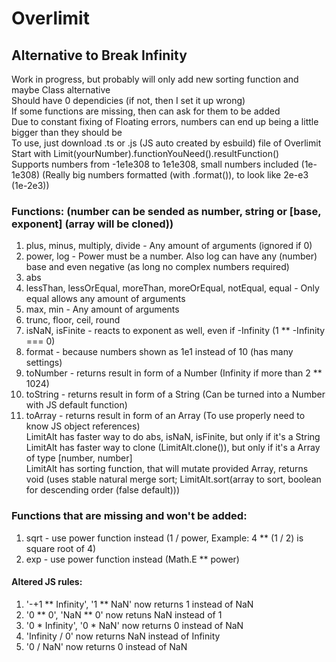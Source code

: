# Overlimit
## Alternative to Break Infinity
Work in progress, but probably will only add new sorting function and maybe Class alternative \
Should have 0 dependicies (if not, then I set it up wrong) \
If some functions are missing, then can ask for them to be added \
Due to constant fixing of Floating errors, numbers can end up being a little bigger than they should be \
To use, just download .ts or .js (JS auto created by esbuild) file of Overlimit \
Start with Limit(yourNumber).functionYouNeed().resultFunction() \
Supports numbers from -1e1e308 to 1e1e308, small numbers included (1e-1e308)
(Really big numbers formatted (with .format()), to look like 2e-e3 (1e-2e3))
### Functions: (number can be sended as number, string or [base, exponent] (array will be cloned))
1. plus, minus, multiply, divide - Any amount of arguments (ignored if 0)
2. power, log - Power must be a number. Also log can have any (number) base and even negative (as long no complex numbers required)
3. abs
4. lessThan, lessOrEqual, moreThan, moreOrEqual, notEqual, equal - Only equal allows any amount of arguments
5. max, min - Any amount of arguments
6. trunc, floor, ceil, round
7. isNaN, isFinite - reacts to exponent as well, even if -Infinity (1 ** -Infinity === 0)
8. format - because numbers shown as 1e1 instead of 10 (has many settings)
9. toNumber - returns result in form of a Number (Infinity if more than 2 ** 1024)
10. toString - returns result in form of a String (Can be turned into a Number with JS default function)
11. toArray - returns result in form of an Array (To use properly need to know JS object references) \
LimitAlt has faster way to do abs, isNaN, isFinite, but only if it's a String \
LimitAlt has faster way to clone (LimitAlt.clone()), but only if it's a Array of type [number, number] \
LimitAlt has sorting function, that will mutate provided Array, returns void (uses stable natural merge sort; LimitAlt.sort(array to sort, boolean for descending order (false default)))
### Functions that are missing and won't be added:
1. sqrt - use power function instead (1 / power, Example: 4 ** (1 / 2) is square root of 4)
2. exp - use power function instead (Math.E ** power)
#### Altered JS rules:
1. '-+1 ** Infinity', '1 ** NaN' now returns 1 instead of NaN
2. '0 ** 0', 'NaN ** 0' now retuns NaN instead of 1
3. '0 * Infinity', '0 * NaN' now returns 0 instead of NaN
4. 'Infinity / 0' now returns NaN instead of Infinity
5. '0 / NaN' now returns 0 instead of NaN
